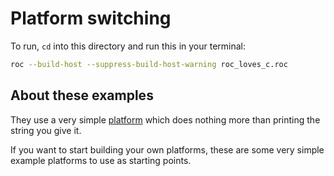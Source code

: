 
# Platform switching

To run, `cd` into this directory and run this in your terminal:

```bash
roc --build-host --suppress-build-host-warning roc_loves_c.roc
```

## About these examples

They use a very simple [platform](https://www.roc-lang.org/platforms) which does nothing more than printing the string you give it.

If you want to start building your own platforms, these are some very simple example platforms to use as starting points.
